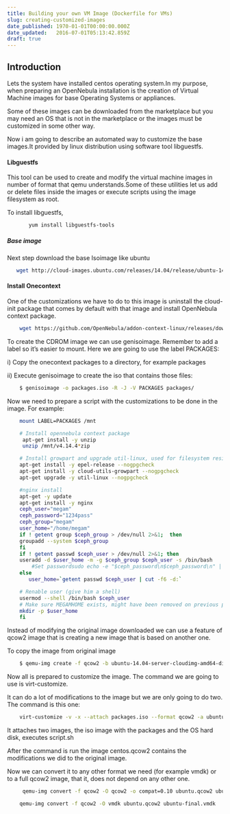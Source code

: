 ```yaml
---
title: Building your own VM Image (Dockerfile for VMs)
slug: creating-customized-images
date_published: 1970-01-01T00:00:00.000Z
date_updated:   2016-07-01T05:13:42.859Z
draft: true
---
```


## Introduction

   Lets the system have installed centos operating system.In my purpose, when preparing an OpenNebula installation is the creation of Virtual Machine images for base Operating Systems or appliances.

   Some of these images can be downloaded from the marketplace but you may need an OS that is not in the marketplace or the images must be customized in some other way.

   Now i am going to describe an automated way to customize the base images.It provided by linux distribution using software tool libguestfs.

#### Libguestfs
  This tool can be used to create and modify the virtual machine images in number of format that qemu understands.Some of these utilities let us add or delete files inside the images or execute scripts using the image filesystem as root.

  To install libguestfs,

``` bash
       yum install libguestfs-tools
```

##### Base image

 Next step download the base Isoimage like ubuntu

``` bash
   wget http://cloud-images.ubuntu.com/releases/14.04/release/ubuntu-14.04-server-cloudimg-amd64-disk1.img
```

#### Install Onecontext

  One of the customizations we have to do to this image is uninstall the cloud-init package that comes by default with that image and install OpenNebula context package.

``` bash
    wget https://github.com/OpenNebula/addon-context-linux/releases/download/v4.14.4/one-context_4.14.4.rpm
```

  To create the CDROM image we can use genisoimage. Remember to add a label so it’s easier to mount. Here we are going to use the label PACKAGES:

i) Copy the onecontext packages to a directory, for example packages

ii) Execute genisoimage to create the iso that contains those files:

``` bash
    $ genisoimage -o packages.iso -R -J -V PACKAGES packages/
```

  Now we need to prepare a script with the customizations to be done in the image. For example:

``` bash
    mount LABEL=PACKAGES /mnt

    # Install opennebula context package
     apt-get install -y unzip
     unzip /mnt/v4.14.4*zip

    # Install growpart and upgrade util-linux, used for filesystem resizing
    apt-get install -y epel-release --nogpgcheck
    apt-get install -y cloud-utils-growpart --nogpgcheck
    apt-get upgrade -y util-linux --nogpgcheck

    #nginx install
    apt-get -y update
    apt-get install -y nginx
    ceph_user="megam"
    ceph_password="1234pass"
    ceph_group="megam"
    user_home="/home/megam"
    if ! getent group $ceph_group > /dev/null 2>&1;  then
    groupadd --system $ceph_group
    fi
    if ! getent passwd $ceph_user > /dev/null 2>&1; then
    useradd -d $user_home -m -g $ceph_group $ceph_user -s /bin/bash
        #Set passwordsudo echo -e "$ceph_password\n$ceph_password\n" | sudo passwd $ceph_user
    else
       user_home=`getent passwd $ceph_user | cut -f6 -d:`

    # Renable user (give him a shell)
    usermod --shell /bin/bash $ceph_user
    # Make sure MEGAMHOME exists, might have been removed on previous purge
    mkdir -p $user_home
    fi

```

Instead of modifying the original image downloaded we can use a feature of qcow2 image that is creating a new image that is based on another one.

 To copy the image from original image

``` bash
    $ qemu-img create -f qcow2 -b ubuntu-14.04-server-cloudimg-amd64-disk1.img ubuntu.qcow2
```

  Now all is prepared to customize the image. The command we are going to use is virt-customize.

  It can do a lot of modifications to the image but we are only going to do two. The command is this one:  

``` bash
    virt-customize -v -x --attach packages.iso --format qcow2 -a ubuntu.qcow2 --run script.sh --root-password password:centos
```
   It attaches two images, the iso image with the packages and the OS hard disk, executes script.sh

   After the command is run the image centos.qcow2 contains the modifications we did to the original image.

   Now we can convert it to any other format we need (for example vmdk) or to a full qcow2 image, that it, does not depend on any other one.
   
``` bash
     qemu-img convert -f qcow2 -O qcow2 -o compat=0.10 ubuntu.qcow2 ubuntu-final.qcow2

    qemu-img convert -f qcow2 -O vmdk ubuntu.qcow2 ubuntu-final.vmdk
```
